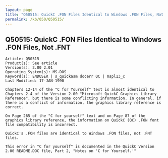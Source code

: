 ```yaml
---
layout: page
title: "Q50515: QuickC .FON Files Identical to Windows .FON Files, Not .FNT"
permalink: /kb/050/Q50515/
---
```


## Q50515: QuickC .FON Files Identical to Windows .FON Files, Not .FNT

	Article: Q50515
	Product(s): See article
	Version(s): 2.00 2.01
	Operating System(s): MS-DOS
	Keyword(s): ENDUSER | s_quickasm docerr QC | mspl13_c
	Last Modified: 17-JAN-1990
	
	Chapters 12-14 of the "C for Yourself" text is almost identical to
	Chapters 2-4 of the Version 2.00 "Microsoft QuickC Graphics Library
	Reference", but there is some conflicting information. In general, if
	there is a conflict of information, the graphics library reference is
	correct.
	
	On Page 265 of the "C for yourself" text and on Page 87 of the
	graphics library reference, the information on QuickC (QC) .FON font
	file compatibility is incorrect.
	
	QuickC's .FON files are identical to Windows .FON files, not .FNT
	files.
	
	This error in "C for yourself" is documented in the QuickC Version
	2.00 README.DOC file, Part 2, "Notes on 'C for Yourself.'"
